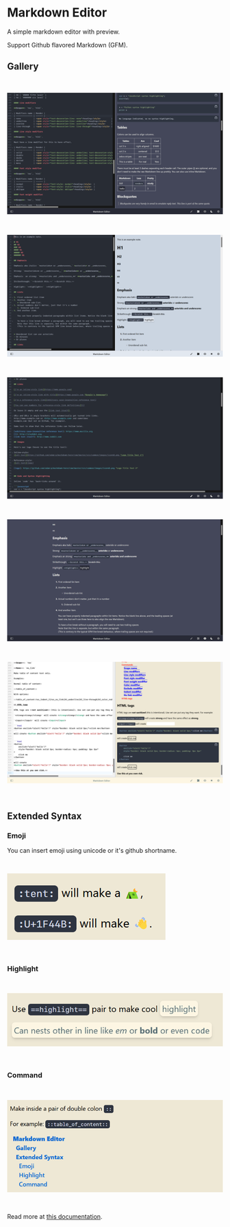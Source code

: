 # Markdown Editor

A simple markdown editor with preview.

Support Github flavored Markdown (GFM).

## Gallery

<br />

![dracula dark](./images/dracula_dark.png)

<br />

![dracula_light](./images/dracula_light.png)

<br />

![editor](./images/editor.png)

<br />

![preview](./images/preview.png)

<br />

![solarized light](./images/solarized_light.png)

<br />

##  Extended Syntax

### Emoji

You can insert emoji using unicode or it's github shortname.

<br />

![emoji](./images/emoji.png)


<br />

### Highlight

<br />

![highlight](./images/highlight.png)

<br />

### Command

<br />

![table of content](./images/table_of_content.png)

<br />

Read more at [this documentation](./markdown-features.md).